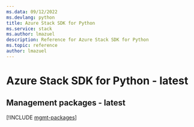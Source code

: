 ```yaml
---
ms.data: 09/12/2022
ms.devlang: python
title: Azure Stack SDK for Python
ms.service: stack
ms.author: lmazuel
description: Reference for Azure Stack SDK for Python
ms.topic: reference
author: lmazuel
---
```

# Azure Stack SDK for Python - latest

## Management packages - latest
[!INCLUDE [mgmt-packages](stack-mgmt-index.md)]